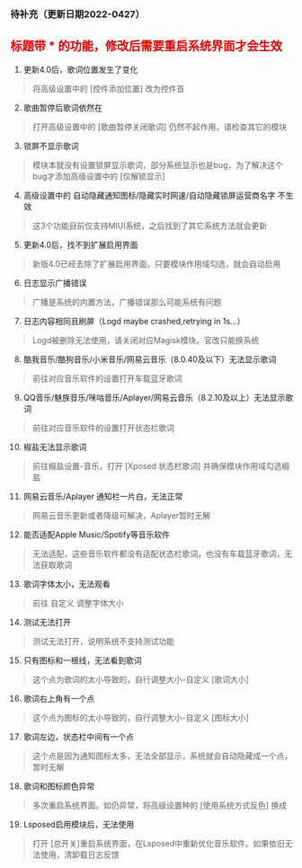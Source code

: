 ### 待补充（更新日期2022-0427）

## <font color="#dd0000">标题带 * 的功能，修改后需要重启系统界面才会生效</font>

 1. 更新4.0后，歌词位置发生了变化
> 将高级设置中的 [控件添加位置] 改为控件首
2. 歌曲暂停后歌词依然在
> 打开高级设置中的 [歌曲暂停关闭歌词] 仍然不起作用，请检查其它的模块
3. 锁屏不显示歌词
> 模块本就没有设置锁屏显示歌词，部分系统显示也是bug，为了解决这个bug才添加高级设置中的 [仅解锁显示]
4. 高级设置中的 自动隐藏通知图标/隐藏实时网速/自动隐藏锁屏运营商名字 不生效
> 这3个功能目前仅支持MIUI系统，之后找到了其它系统方法就会更新
5. 更新4.0后，找不到扩展启用界面
> 新版4.0已经去除了扩展启用界面，只要模块作用域勾选，就会自动启用
6. 日志显示广播错误
> 广播是系统的内置方法，广播错误那么可能系统有问题
7. 日志内容相同且刷屏（Logd maybe crashed,retrying in 1s...）
> Logd被删除无法使用，请关闭对应Magisk模块。官改只能换系统
8. 酷我音乐/酷狗音乐/小米音乐/网易云音乐（8.0.40及以下）无法显示歌词
> 前往对应音乐软件的设置打开车载蓝牙歌词
9. QQ音乐/魅族音乐/咪咕音乐/Aplayer/网易云音乐（8.2.10及以上）无法显示歌词
> 前往对应音乐软件的设置打开状态栏歌词
10. 椒盐无法显示歌词
> 前往椒盐设置-音乐，打开 [Xposed 状态栏歌词] 并确保模块作用域勾选椒盐
11. 网易云音乐/Aplayer 通知栏一片白，无法正常
> 网易云音乐更新或者降级可解决，Aplayer暂时无解
12. 能否适配Apple Music/Spotify等音乐软件
> 无法适配，这些音乐软件都没有适配状态栏歌词，也没有车载蓝牙歌词，无法获取歌词
13. 歌词字体太小，无法观看
> 前往 自定义 调整字体大小
14. 测试无法打开
> 测试无法打开，说明系统不支持测试功能
15. 只有图标和一根线，无法看到歌词
> 这个点为歌词的太小导致的，自行调整大小-自定义 [歌词大小]
16. 歌词右上角有一个点
> 这个点为图标的太小导致的，自行调整大小-自定义 [图标大小]
17. 歌词左边，状态栏中间有一个点
> 这个点是因为通知图标太多，无法全部显示，系统就会自动隐藏成一个点，暂时无解
18. 歌词和图标颜色异常
> 多次重启系统界面。如仍异常，将高级设置种的 [使用系统方式反色] 换成
19. Lsposed启用模块后，无法使用
> 打开 [总开关]重启系统界面，在Lsposed中重新优化音乐软件。如果依旧无法使用，清卸载日志反馈
